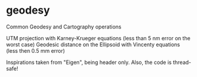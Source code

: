 # geodesy
Common Geodesy and Cartography operations

UTM projection with Karney-Krueger equations (less than 5 nm error on the worst case)
Geodesic distance on the Ellipsoid with Vincenty equations (less then 0.5 mm error)

Inspirations taken from "Eigen", being header only. Also, the code is thread-safe!

